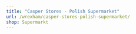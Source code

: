 ```yaml
---
title: "Casper Stores - Polish Supermarket"
url: /wrexham/casper-stores-polish-supermarket/
shop: Supermarkt
---
```


